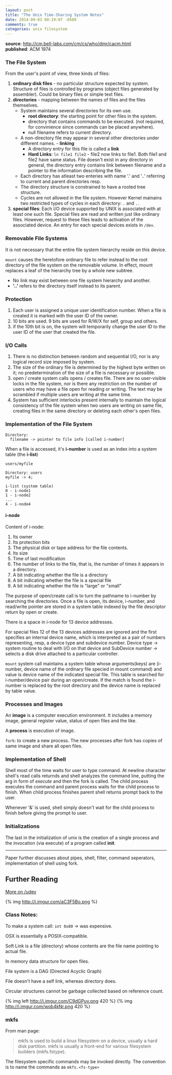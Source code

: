```yaml
---
layout: post
title: "The Unix Time-Sharing System Notes"
date: 2014-09-03 00:19:07 -0500
comments: true
categories: unix filesystem
---
```


**source**: http://cm.bell-labs.com/cm/cs/who/dmr/cacm.html<br/>
**published**: ACM 1974

### The File System
From the user's point of view, three kinds of files:

1. **ordinary disk files** - no particular structure expected by system. Structure of files is controlled by programs (object files generated by assembler). Could be binary files or simple text files.
2. **directories** - mapping between the names of files and the files themselves.
    * System maintains several directories for its own use.
      - **root directory**: the starting point for other files in the system.
      - directory that contains commands to be executed. (not required, for convinience since commands can be placed anywhere).
      - null filename refers to current directory.
    * A non-directory file may appear in several other directories under different names. - **linking**
      - A directory entry for this file is called a **link**
      - **Hard Links**: `ln file1 file2` - file2 now links to file1. Both file1 and file2 have same status. File doesn't exist in any directory in general, the directory entry contains link between filename and a pointer to the information describing the file.
    * Each directory has atleast two enteries with name '.' and '..' referring to current and parent directories resp.
    * The directory structure is constrained to have a rooted tree structure.
    * Cycles are not allowed in the file system. However Kernel mainains two restricted types of cycles in each directory: `.` and `..`
3. **special files**: Each I/O device supported by UNIX is associated with at least one such file. Special files are read and written just like ordinary files. However, request to these files leads to activation of the associated device. An entry for each special devices exists in `/dev`.

### Removable File Systems

It is not necessary that the entire file system hierarchy reside on this device.

`mount` causes the heretofore ordinary file to refer instead to the root directory of the file system on the removable volume. In effect, mount replaces a leaf of the hierarchy tree by a whole new subtree.

- No link may exist between one file system hierarchy and another.
- **'..'** refers to the directory itself instead to its parent.

### Protection

1. Each user is assigned a unique user identification number. When a file is created it is marked with the user ID of the owner.
2. 10 bits are used. 9 bits are used for R/W/X for self, group and others.
3. if the 10th bit is on, the system will temporarily change the user ID to the user ID of the user that created the file.

### I/O Calls

1. There is no distinction between random and sequential I/O, nor is any logical record size imposed by system.
2. The size of the ordinary file is determined by the highest byte written on it; no predetermination of the size of a file is necessary or possible.
3. open / create system calls opens / creates file. There are no user-visible locks in the file system, nor is there any restriction on the number of users who may have a file open for reading or writing. The text may be scrambled if multiple users are writing at the same time.
4. System has sufficient interlocks present internally to maintain the logical consistency of the file system when two users are writing on same file, creating files in the same directory or deleting each other's open files.

### Implementation of the File System

```
Directory:
  filename -> pointer to file info [called i-number]
```

When a file is accessed, it's **i-number** is used as an index into a system table (the **i-list**)

```
users/myfile

Directory: users
myfile -> 4;

i-list (system table)
0 - i-node1
1 - i-node2
...
4 - i-node4
```

#### i-node

Content of i-node:

1. Its owner
2. Its protection bits
3. The physical disk or tape address for the file contents.
4. Its size
5. Time of last modification
6. The number of links to the file, that is, the number of times it appears in a directory.
7. A bit indicating whether the file is a directory
8. A bit indicating whether the file is a special file
9. A bit indicating whether the file is "large" or "small"

The purpose of open/create call is to turn the pathname to i-number by searching the directories. Once a file is open, its device, i-number, and read/write pointer are stored in a system table indexed by the file descriptor return by open or create.

There is a space in i-node for 13 device addresses.

For special files 12 of the 13 devices addresses are ignored and the first specifies an internal device name, which is interpreted as a pair of numbers representing, resp, a device type and subdevice number. Device type -> system routine to deal with I/O on that device and SubDevice number -> selects a disk drive attached to a particular controller.

`mount` system call maintains a system table whose arguments(keys) are (i-number, device name of the ordinary file specied in mount command) and value is device name of the indicated special file. This table is searched for i-number/device pair during an open/create. If the match is found the i-number is replaced by the root directory and the device name is replaced by table value.

### Processes and Images

An **image** is a computer execution environment. It includes a memory image, general register value, status of open files and the like.

A **process** is execution of image.

`fork`: to create a new process. The new processes after fork has copies of same image and share all open files.

### Implementation of Shell

Shell most of the time waits for user to type command. At newline character shell's read calls returnds and shell analyzes the command line, putting the arg in form of *execute* and then the fork is called. The child process executes the command and parent process waits for the child process to finish. When child process finishes parent shell returns prompt back to the user.

Whenever '&' is used, shell simply doesn't wait for the child process to finish before giving the prompt to user.

### Initializations

The last in the initialization of unix is the creation of a single process and the invocation (via execute) of a program called **init**.

<hr/>

Paper further discusses about pipes, shell, filter, command seperators, implementation of shell using fork.


## Further Reading

[More on /udev](../../../../2014/09/04/slash-udev-notes)

{% img http://i.imgur.com/aC3F5Bo.png %}


### Class Notes:

To make a system call: `int 0x80` -> was expensive.

OSX is essentially a POSIX-compatible.

Soft Link is a file (directory) whose contents are the file name pointing to actual file.

In memory data structure for open files.

File system is a DAG (Directed Acyclic Graph)

File doesn't have a self link, whereas directory does.

Circular structures cannot be garbage collected based on reference count.

{% img left http://i.imgur.com/C9dGPuy.png 420 %}
{% img http://i.imgur.com/wob4kNr.png 420 %}

### mkfs

From man page:

> mkfs is used to build a linux filesystem on a device, usually a hard disk partition. mkfs is usually a front-end for various filesystem builders (mkfs.fstype).

The filesystem specific commands may be invoked directly. The convention is to name the commands as `mkfs.<fs-type>`
